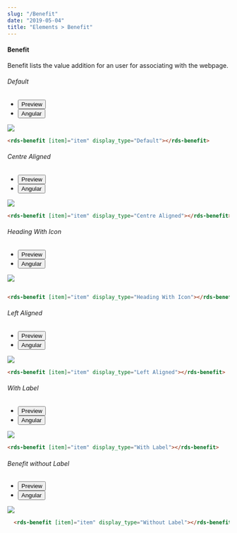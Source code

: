 ```yaml
---
slug: "/Benefit"
date: "2019-05-04"
title: "Elements > Benefit"
---
```


<!-- CSS only -->
<link href="https://cdn.jsdelivr.net/npm/bootstrap@5.1.3/dist/css/bootstrap.min.css" rel="stylesheet" integrity="sha384-1BmE4kWBq78iYhFldvKuhfTAU6auU8tT94WrHftjDbrCEXSU1oBoqyl2QvZ6jIW3" crossorigin="anonymous">
<link rel="stylesheet" href="../../../../../../../raaghu/src/assets/css/style-elements.css">
<link rel="stylesheet" href="../../../../../../../raaghu/src/assets/css/main.css">

#### Benefit

<p class="">Benefit lists the value addition for an user for associating with the webpage.</p>
<section class="py-4">
    <h6>Default</h6>
    <div class="py-3">
      <div class="cust-tabs">
        <ul class="nav nav-tabs" id="myTab" role="tablist">
          <li class="nav-item" role="presentation">
            <button class="nav-link active" id="PreviewBasic-tab" data-bs-toggle="tab" data-bs-target="#PreviewBasic" type="button" role="tab" aria-controls="PreviewBasic" aria-selected="true">Preview </button>
          </li>
          <li class="nav-item" role="presentation">
            <button class="nav-link" id="AngularBasic-tab" data-bs-toggle="tab" data-bs-target="#AngularBasic" type="button" role="tab" aria-controls="AngularBasic" aria-selected="false"><i class="bi bi-code-slash" style="font-size:1.0rem"></i>Angular</button>
          </li>
        </ul>
      </div>
      <div class="tab-content card border" id="myTabContent">
        <div class="tab-pane fade show active" id="PreviewBasic" role="tabpanel" aria-labelledby="PreviewBasic-tab">
         <div class="contents p-5">
              <div class="row">
               <div class="col-md-12">
                  <img src="/images/benefit-basic.png" class="img-fuild w-75">
               </div>              
           </div>
                       
  </div>
        </div>
        <div class="tab-pane fade show" id="AngularBasic" role="tabpanel" aria-labelledby="AngularBasic-tab">
          <div class="contents bg-code">
<div class="row m-0">

```html
<rds-benefit [item]="item" display_type="Default"></rds-benefit>
```
</div>
</div>
  </div>
        </div>
      </div>
    </div>
  </section>
   
   <section class="py-4">
    <h6>Centre Aligned</h6>
    <div class="py-3">
      <div class="cust-tabs">
        <ul class="nav nav-tabs" id="myTab" role="tablist">
          <li class="nav-item" role="presentation">
            <button class="nav-link active" id="PreviewBasic1-tab" data-bs-toggle="tab" data-bs-target="#PreviewBasic1" type="button" role="tab" aria-controls="PreviewBasic" aria-selected="true">Preview </button>
          </li>
          <li class="nav-item" role="presentation">
            <button class="nav-link" id="AngularBasic-tab1" data-bs-toggle="tab" data-bs-target="#AngularBasic1" type="button" role="tab" aria-controls="AngularBasic" aria-selected="false"><i class="bi bi-code-slash" style="font-size:1.0rem"></i>Angular</button>
          </li>
        </ul>
      </div>
      <div class="tab-content card border" id="myTabContent">
        <div class="tab-pane fade show active" id="PreviewBasic1" role="tabpanel" aria-labelledby="PreviewBasic1-tab">
         <div class="contents p-5">
              <div class="row">
                 <div class="col-md-12">
                     <img src="/images/benefit-centre.png" class="img-fuild w-75">
                 </div>              
           </div>
                       
  </div>
        </div>
        <div class="tab-pane fade show" id="AngularBasic1" role="tabpanel" aria-labelledby="AngularBasic-tab1">
          <div class="contents bg-code">
<div class="row m-0">

```html
<rds-benefit [item]="item" display_type="Centre Aligned"></rds-benefit>
```
</div>
</div>
  </div>
        </div>
      </div>
    </div>
  </section>


<!-- Heading With Icon -->

  <section class="py-4">
    <h6>Heading With Icon</h6>
    <div class="py-3">
      <div class="cust-tabs">
        <ul class="nav nav-tabs" id="myTab" role="tablist">
          <li class="nav-item" role="presentation">
            <button class="nav-link active" id="PreviewBasic-tab2" data-bs-toggle="tab" data-bs-target="#PreviewBasic2" type="button" role="tab" aria-controls="PreviewBasic" aria-selected="true">Preview </button>
          </li>
          <li class="nav-item" role="presentation">
            <button class="nav-link" id="AngularBasic2-tab" data-bs-toggle="tab" data-bs-target="#AngularBasic2" type="button" role="tab" aria-controls="AngularBasic" aria-selected="false"><i class="bi bi-code-slash" style="font-size:1.0rem"></i>Angular</button>
          </li>
        </ul>
      </div>
      <div class="tab-content card border" id="myTabContent">
        <div class="tab-pane fade show active" id="PreviewBasic2" role="tabpanel" aria-labelledby="PreviewBasic2-tab">
         <div class="contents  p-5">
              <div class="row">
                <div class="col-md-12">
                  <img src="/images/benefit-heading.png" class="img-fuild w-25">
                </div>               
           </div>
                       
  </div>
        </div>
        <div class="tab-pane fade show" id="AngularBasic2" role="tabpanel" aria-labelledby="AngularBasic2-tab">
          <div class="contents bg-code">
<div class="row m-0">

```html

<rds-benefit [item]="item" display_type="Heading With Icon"></rds-benefit>
```
</div>
</div>
  </div>
        </div>
      </div>
    </div>
  </section>

  <section class="py-4">
    <h6>Left Aligned</h6>
    <div class="py-3">
      <div class="cust-tabs">
        <ul class="nav nav-tabs" id="myTab" role="tablist">
          <li class="nav-item" role="presentation">
            <button class="nav-link active" id="PreviewBasic3-tab" data-bs-toggle="tab" data-bs-target="#PreviewBasic3" type="button" role="tab" aria-controls="PreviewBasic" aria-selected="true">Preview </button>
          </li>
          <li class="nav-item" role="presentation">
            <button class="nav-link" id="AngularBasic3-tab" data-bs-toggle="tab" data-bs-target="#AngularBasic3" type="button" role="tab" aria-controls="AngularBasic" aria-selected="false"><i class="bi bi-code-slash" style="font-size:1.0rem"></i>Angular</button>
          </li>
        </ul>
      </div>
      <div class="tab-content card border" id="myTabContent">
        <div class="tab-pane fade show active" id="PreviewBasic3" role="tabpanel" aria-labelledby="PreviewBasic3-tab">
         <div class="contents  p-5">
              <div class="row">
                 <div class="col-md-12">
                    <img src="/images/benefit-type-3.png" class="img-fuild w-50">
                 </div>              
           </div>
                       
  </div>
        </div>
        <div class="tab-pane fade show" id="AngularBasic3" role="tabpanel" aria-labelledby="AngularBasic3-tab">
          <div class="contents bg-code">
<div class="row m-0">

```html
<rds-benefit [item]="item" display_type="Left Aligned"></rds-benefit>
```
</div>
</div>
  </div>
        </div>
      </div>
    </div>
  </section>
  <section class="py-4">
    <h6>With Label</h6>
    <div class="py-3">
      <div class="cust-tabs">
        <ul class="nav nav-tabs" id="myTab" role="tablist">
          <li class="nav-item" role="presentation">
            <button class="nav-link active" id="PreviewBasic4-tab" data-bs-toggle="tab" data-bs-target="#PreviewBasic4" type="button" role="tab" aria-controls="PreviewBasic" aria-selected="true">Preview </button>
          </li>
          <li class="nav-item" role="presentation">
            <button class="nav-link" id="AngularBasic4-tab" data-bs-toggle="tab" data-bs-target="#AngularBasic4" type="button" role="tab" aria-controls="AngularBasic" aria-selected="false"><i class="bi bi-code-slash" style="font-size:1.0rem"></i>Angular</button>
          </li>
        </ul>
      </div>
      <div class="tab-content card border" id="myTabContent">
        <div class="tab-pane fade show active" id="PreviewBasic4" role="tabpanel" aria-labelledby="PreviewBasic4-tab">
         <div class="contents  p-5">
              <div class="row">
               <div class="col-md-12">
                   <img src="/images/benefit-type-4.png" class="img-fuild w-50">
               </div>              
           </div>
                       
  </div>
        </div>
        <div class="tab-pane fade show" id="AngularBasic4" role="tabpanel" aria-labelledby="AngularBasic4-tab">
          <div class="contents bg-code">
<div class="row m-0">

```html
<rds-benefit [item]="item" display_type="With Label"></rds-benefit>
```
</div>
</div>
  </div>
        </div>
      </div>
    </div>
  </section>

<!-- Benefit without Label -->

  <section class="py-4">
    <h6>Benefit without Label</h6>
    <div class="py-3">
      <div class="cust-tabs">
        <ul class="nav nav-tabs" id="myTab" role="tablist">
          <li class="nav-item" role="presentation">
            <button class="nav-link active" id="PreviewBasic5-tab" data-bs-toggle="tab" data-bs-target="#PreviewBasic5" type="button" role="tab" aria-controls="PreviewBasic" aria-selected="true">Preview </button>
          </li>
          <li class="nav-item" role="presentation">
            <button class="nav-link" id="AngularBasic5-tab" data-bs-toggle="tab" data-bs-target="#AngularBasic5" type="button" role="tab" aria-controls="AngularBasic" aria-selected="false"><i class="bi bi-code-slash" style="font-size:1.0rem"></i>Angular</button>
          </li>
        </ul>
      </div>
      <div class="tab-content card border" id="myTabContent">
        <div class="tab-pane fade show active" id="PreviewBasic5" role="tabpanel" aria-labelledby="PreviewBasic5-tab">
         <div class="contents  p-5">
              <div class="row">
               <div class="col-md-12">
                   <img src="/images/benefit-without-label.png" class="img-fuild w-50">
               </div>             
           </div>
                       
  </div>
        </div>
        <div class="tab-pane fade show" id="AngularBasic5" role="tabpanel" aria-labelledby="AngularBasic5-tab">
          <div class="contents bg-code">
<div class="row m-0">

```html
  <rds-benefit [item]="item" display_type="Without Label"></rds-benefit>
```
</div>
</div>
  </div>
        </div>
      </div>
    </div>
  </section>